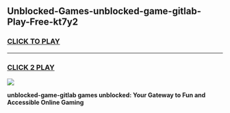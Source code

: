 
## Unblocked-Games-unblocked-game-gitlab-Play-Free-kt7y2
<h3>
<a href="https://premium76.site?title=unblocked-game-gitlab&ref=15A">CLICK TO PLAY</a></h3>
<hr>

<h3>
<a href="https://premium76.site?title=unblocked-game-gitlab&ref=15A">CLICK 2 PLAY</a>
  
</h3>

<a href="https://premium76.site?title=unblocked-game-gitlab&ref=15A"><img src="https://clearcache.store/games.png"></a>


**unblocked-game-gitlab games unblocked: Your Gateway to Fun and Accessible Online Gaming**
